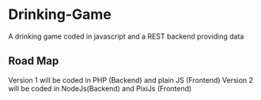 # Drinking-Game
A drinking game coded in javascript and a REST backend providing data

## Road Map
Version 1 will be coded in PHP (Backend) and plain JS (Frontend)
Version 2 will be coded in NodeJs(Backend) and PixiJs (Frontend)

